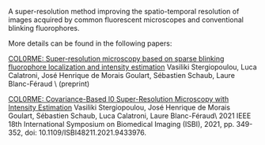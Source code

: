 A super-resolution method improving the spatio-temporal resolution of images acquired by common fluorescent microscopes and conventional blinking fluorophores.
 
More details can be found in the following papers:

[COL0RME: Super-resolution microscopy based on sparse blinking fluorophore localization and intensity estimation](https://arxiv.org/abs/2108.07095)
Vasiliki Stergiopoulou, Luca Calatroni, José Henrique de Morais Goulart, Sébastien Schaub, Laure Blanc-Féraud \\
(preprint)

[COL0RME: Covariance-Based l0 Super-Resolution Microscopy with Intensity Estimation](https://ieeexplore.ieee.org/document/9433976)
Vasiliki Stergiopoulou, José Henrique de Morais Goulart, Sébastien Schaub, Luca Calatroni, Laure Blanc-Féraud\\
2021 IEEE 18th International Symposium on Biomedical Imaging (ISBI), 2021, pp. 349-352, doi: 10.1109/ISBI48211.2021.9433976.
